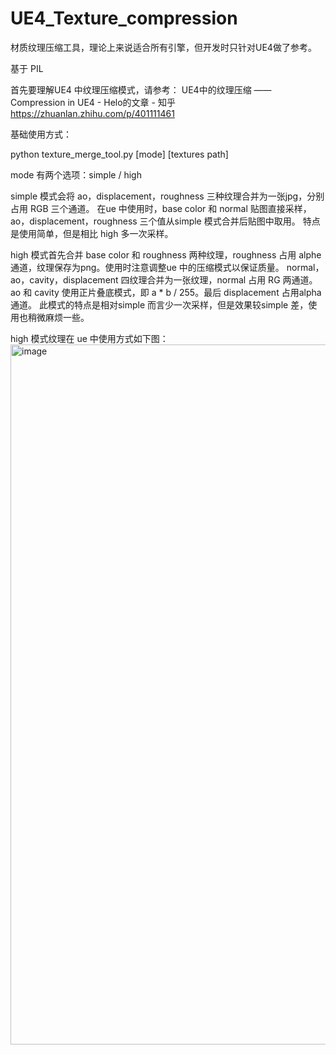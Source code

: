 # UE4_Texture_compression

材质纹理压缩工具，理论上来说适合所有引擎，但开发时只针对UE4做了参考。

基于 PIL

首先要理解UE4 中纹理压缩模式，请参考：
UE4中的纹理压缩 —— Compression in UE4 - Helo的文章 - 知乎 https://zhuanlan.zhihu.com/p/401111461

基础使用方式：

python texture_merge_tool.py [mode] [textures path]

mode 有两个选项：simple / high

simple 模式会将 ao，displacement，roughness 三种纹理合并为一张jpg，分别占用 RGB 三个通道。
在ue 中使用时，base color 和 normal 贴图直接采样， ao，displacement，roughness 三个值从simple 模式合并后贴图中取用。
特点是使用简单，但是相比 high 多一次采样。


high 模式首先合并 base color 和 roughness 两种纹理，roughness 占用 alphe 通道，纹理保存为png。使用时注意调整ue 中的压缩模式以保证质量。
normal，ao，cavity，displacement 四纹理合并为一张纹理，normal 占用 RG 两通道。ao 和 cavity 使用正片叠底模式，即 a * b / 255。最后 displacement 占用alpha 通道。
此模式的特点是相对simple 而言少一次采样，但是效果较simple 差，使用也稍微麻烦一些。

high 模式纹理在 ue 中使用方式如下图：
<img width="1120" alt="image" src="https://user-images.githubusercontent.com/38783813/151701597-0e74cdde-bcb4-4aac-9d35-af495b98b231.png">

